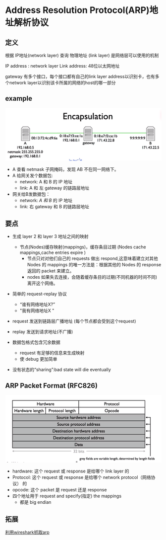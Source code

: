 # Address Resolution Protocol(ARP)地址解析协议

## 定义
根据 IP地址(network layer) 查询 物理地址 (link layer)
是网络层可以使用的机制

IP address : network layer
Link address: 48位以太网地址

gateway 有多个接口，每个接口都有自己的link layer address以识别卡，也有多个network layer以识别该卡所属的网络的host的哪一部分

## example
![A to B](ATOB.png)

- A 查看 netmask 子网掩码，发现 AB 不在同一网络下。
- A 给网关发个数据包:
  - network: A 和 B 的 IP 地址
  - link: A 和 左 gateway 的链路层地址
- 网关给B发数据包：
  - network: *A 和 B* 的 IP 地址
  - link: 右 gateway 和 B 的链路层地址

## 要点

- 生成 layer 2 和 layer 3 地址之间的映射
  - 节点(Nodes)缓存映射(mappings)，缓存条目过期 (Nodes cache mappings,cache entries expire )
    - 节点只对对他们自己的 requests 做出 respond,这意味着建立对其他 Nodes 的 mappings 的唯一方法是：根据其他的 Nodes 的 response 返回的 packet 来建立。
    - nodes 如果失去连接，会随着缓存条目的过期(不同机器的时间不同)离开这个网络。 

- 简单的 request-replay 协议
  - “谁有网络地址X?” 
  - "我有网络地址X "
- request 发送到链路层广播地址 (每个节点都会受到这个request)
- replay 发送到请求地址(不广播)
- 数据包格式包含冗余数据
  - request 有足够的信息来生成映射
  - 使 debug 更加简单
- 没有状态的“sharing”:bad state will die eventually

## ARP Packet Format (RFC826)

![RFC826](RPC826.png)

- hardware: 这个 request 或 response 是给哪个 link layer 的
- Protocol: 这个 request 或 response 是给哪个 network protocol（网络协议） 的
- opcode: 这个 packet 是 request 还是 response
- 四个地址用于 request and specify(指定) the mappings
  - 都是 big endian
  


## 拓展
[利用wireshark抓取arp](https://blog.csdn.net/u010442328/article/details/45419019)